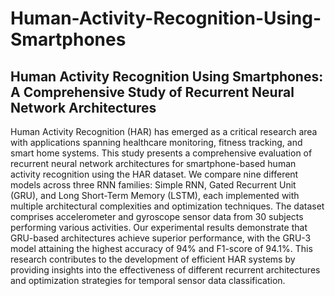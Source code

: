 # Human-Activity-Recognition-Using-Smartphones
## Human Activity Recognition Using Smartphones: A Comprehensive Study of Recurrent Neural Network Architectures
Human Activity Recognition (HAR) has emerged as a critical research area with applications spanning healthcare monitoring, fitness tracking, and smart home systems. This study presents a comprehensive evaluation of recurrent neural network architectures for smartphone-based human activity recognition using the HAR dataset. We compare nine different models across three RNN families: Simple RNN, Gated Recurrent Unit (GRU), and Long Short-Term Memory (LSTM), each implemented with multiple architectural complexities and optimization techniques. The dataset comprises accelerometer and gyroscope sensor data from 30 subjects performing various activities. Our experimental results demonstrate that GRU-based architectures achieve superior performance, with the GRU-3 model attaining the highest accuracy of 94% and F1-score of 94.1%. This research contributes to the development of efficient HAR systems by providing insights into the effectiveness of different recurrent architectures and optimization strategies for temporal sensor data classification.
